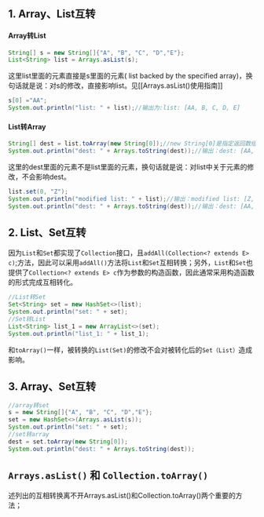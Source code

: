 ## 1. Array、List互转
#### Array转List
```java
String[] s = new String[]{"A", "B", "C", "D","E"};
List<String> list = Arrays.asList(s);
```
这里list里面的元素直接是s里面的元素( list backed by the specified array)，换句话就是说：对s的修改，直接影响list。见[[Arrays.asList()使用指南]]
```java
s[0] ="AA";
System.out.println("list: " + list);//输出为:list: [AA, B, C, D, E]
```
#### List转Array
```java
String[] dest = list.toArray(new String[0]);//new String[0]是指定返回数组的类型
System.out.println("dest: " + Arrays.toString(dest));//输出：dest: [AA, B, C, D, E]
```
这里的dest里面的元素不是list里面的元素，换句话就是说：对list中关于元素的修改，不会影响dest。

```java
list.set(0, "Z");
System.out.println("modified list: " + list);//输出：modified list: [Z, B, C, D, E]
System.out.println("dest: " + Arrays.toString(dest));//输出：dest: [AA, B, C, D, E]
```
## 2. List、Set互转
因为`List`和`Set`都实现了`Collection`接口，且`addAll(Collection<? extends E> c)`;方法，因此可以采用`addAll()`方法将`List`和`Set`互相转换；另外，`List`和`Set`也提供了`Collection<? extends E> c`作为参数的构造函数，因此通常采用构造函数的形式完成互相转化。

```java
//List转Set
Set<String> set = new HashSet<>(list);
System.out.println("set: " + set);
//Set转List
List<String> list_1 = new ArrayList<>(set);
System.out.println("list_1: " + list_1);
```
和`toArray()`一样，被转换的`List(Set)`的修改不会对被转化后的`Set（List）`造成影响。

## 3. Array、Set互转

```java
//array转set
s = new String[]{"A", "B", "C", "D","E"};
set = new HashSet<>(Arrays.asList(s));
System.out.println("set: " + set);
//set转array
dest = set.toArray(new String[0]);
System.out.println("dest: " + Arrays.toString(dest));
```

## `Arrays.asList()` 和 `Collection.toArray()`

述列出的互相转换离不开Arrays.asList()和Collection.toArray()两个重要的方法；